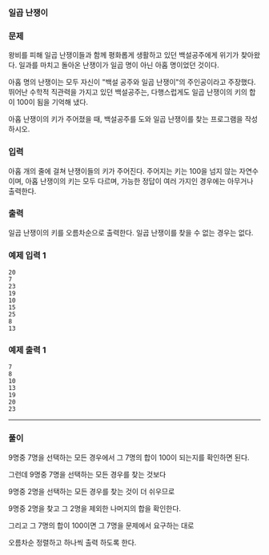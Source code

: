### 일곱 난쟁이

### 문제

왕비를 피해 일곱 난쟁이들과 함께 평화롭게 생활하고 있던 백설공주에게 위기가 찾아왔다. 일과를 마치고 돌아온 난쟁이가 일곱 명이 아닌 아홉 명이었던 것이다.

아홉 명의 난쟁이는 모두 자신이 "백설 공주와 일곱 난쟁이"의 주인공이라고 주장했다. 뛰어난 수학적 직관력을 가지고 있던 백설공주는, 다행스럽게도 일곱 난쟁이의 키의 합이 100이 됨을 기억해 냈다.

아홉 난쟁이의 키가 주어졌을 때, 백설공주를 도와 일곱 난쟁이를 찾는 프로그램을 작성하시오.

### 입력

아홉 개의 줄에 걸쳐 난쟁이들의 키가 주어진다. 주어지는 키는 100을 넘지 않는 자연수이며, 아홉 난쟁이의 키는 모두 다르며, 가능한 정답이 여러 가지인 경우에는 아무거나 출력한다.

### 출력

일곱 난쟁이의 키를 오름차순으로 출력한다. 일곱 난쟁이를 찾을 수 없는 경우는 없다.

### 예제 입력 1

```
20
7
23
19
10
15
25
8
13
```

### 예제 출력 1

```
7
8
10
13
19
20
23
```

***

### 풀이

9명중 7명을 선택하는 모든 경우에서 그 7명의 합이 100이 되는지를 확인하면 된다.

그런데 9명중 7명을 선택하는 모든 경우를 찾는 것보다

9명중 2명을 선택하는 모든 경우를 찾는 것이 더 쉬우므로

9명중 2명을 찾고 그 2명을 제외한 나머지의 합을 확인한다.

그리고 그 7명의 합이 100이면 그 7명을 문제에서 요구하는 대로

오름차순 정렬하고 하나씩 출력 하도록 한다.

